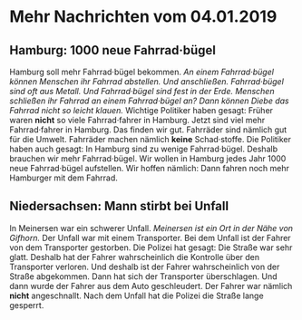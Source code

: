 # Mehr Nachrichten vom 04.01.2019


## Hamburg: 1000 neue Fahrrad·bügel
Hamburg soll mehr Fahrrad·bügel bekommen. 
*An einem Fahrrad·bügel können Menschen ihr Fahrrad abstellen.* *Und anschließen.* 
*Fahrrad·bügel sind oft aus Metall.* 
*Und Fahrrad·bügel sind fest in der Erde.* 
*Menschen schließen ihr Fahrrad an einem Fahrrad·bügel an?* 
*Dann können Diebe das Fahrrad nicht so leicht klauen.* Wichtige Politiker haben gesagt: Früher waren **nicht** so viele Fahrrad·fahrer in Hamburg. Jetzt sind viel mehr Fahrrad·fahrer in Hamburg. Das finden wir gut. Fahrräder sind nämlich gut für die Umwelt. Fahrräder machen nämlich **keine** Schad·stoffe. Die Politiker haben auch gesagt: In Hamburg sind zu wenige Fahrrad·bügel. Deshalb brauchen wir mehr Fahrrad·bügel. Wir wollen in Hamburg jedes Jahr 1000 neue Fahrrad·bügel aufstellen. Wir hoffen nämlich: Dann fahren noch mehr Hamburger mit dem Fahrrad. 

## Niedersachsen: Mann stirbt bei Unfall
In Meinersen war ein schwerer Unfall. 
*Meinersen ist ein Ort in der Nähe von Gifhorn.* Der Unfall war mit einem Transporter. Bei dem Unfall ist der Fahrer von dem Transporter gestorben. Die Polizei hat gesagt: Die Straße war sehr glatt. Deshalb hat der Fahrer wahrscheinlich die Kontrolle über den Transporter verloren. Und deshalb ist der Fahrer wahrscheinlich von der Straße abgekommen. Dann hat sich der Transporter überschlagen. Und dann wurde der Fahrer aus dem Auto geschleudert. Der Fahrer war nämlich **nicht** angeschnallt. Nach dem Unfall hat die Polizei die Straße lange gesperrt. 
